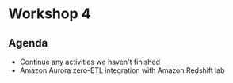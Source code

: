 # Workshop 4

## Agenda

- Continue any activities we haven't finished
- Amazon Aurora zero-ETL integration with Amazon Redshift lab


